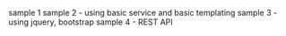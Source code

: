 sample 1
sample 2 - using basic service and basic templating
sample 3 - using jquery, bootstrap
sample 4 - REST API